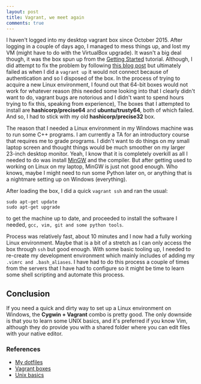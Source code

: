 ```yaml
---
layout: post
title: Vagrant, we meet again
comments: true
---
```


I haven't logged into my desktop vagrant box since October 2015. After logging in a couple of days ago, I managed to mess things up, and lost my VM (might have to do with the VirtualBox upgrade). It wasn't a big deal though, it was the box spun up from the [Getting Started](https://www.vagrantup.com/docs/getting-started/) tutorial. Although, I did attempt to fix the problem by following [this blog post](http://zachwills.net/fix-for-vagrant-not-detecting-existing-vm/) but ultimately failed as when I did a `vagrant up` it would not connect because of authentication and so I disposed of the box. In the process of trying to acquire a new Linux environment, I found out that 64-bit boxes would not work for whatever reason (this needed some looking into that I clearly didn't want to do, vagrant bugs are notorious and I didn't want to spend hours trying to fix this, speaking from experience), The boxes that I attempted to install are **hashicorp/precise64** and **ubuntu/trusty64**, both of which failed. And so, I had to stick with my old **hashicorp/precise32** box.

The reason that I needed a Linux environment in my Windows machine was to run some C++ programs. I am currently a TA for an introductory course that requires me to grade programs. I didn't want to do things on my small laptop screen and thought things would be much smoother on my larger 23-inch desktop monitor. Yeah, I know that it is completely overkill as all I needed to do was install [MinGW](http://www.mingw.org/) and the compiler. But after getting used to working on Linux on my laptop, MinGW is just not good enough. Who knows, maybe I might need to run some Python later on, or anything that is a nightmare setting up on Windows (everything). 

After loading the box, I did a quick `vagrant ssh` and ran the usual:

```shell
sudo apt-get update
sudo apt-get upgrade
```

to get the machine up to date, and proceeded to install the software I needed, `gcc, vim, git and some python tools`.

Process was relatively fast, about 10 minutes and I now had a fully working Linux environment. Maybe that is a bit of a stretch as I can only access the box through `ssh` but good enough. With some basic tooling up, I needed to re-create my development environment which mainly includes of adding my `.vimrc and .bash_aliases`. I have had to do this process a couple of times from the servers that I have had to configure so it might be time to learn some shell scripting and automate this process.

## Conclusion
If you need a quick and dirty way to set up a Linux environment on Windows, the **Cygwin + Vagrant** combo is pretty good. The only downside is that you to learn some UNIX basics, and it's preferred if you know Vim, although they do provide you with a shared folder where you can edit files with your native editor.


### References
* [My dotfiles](https://github.com/danielcodes/dotfiles)
* [Vagrant boxes](https://atlas.hashicorp.com/boxes/search)
* [Unix basics](http://www.ee.surrey.ac.uk/Teaching/Unix/)

